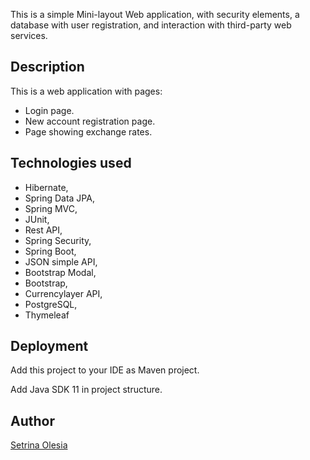 This is a simple Mini-layout Web application, with security elements, a database with user registration, and interaction with third-party web services.

## Description
This is a web application with pages:
*	Login page.
*	New account registration page.
*	Page showing exchange rates.

## Technologies used
*	Hibernate,
*	Spring Data JPA,
*	Spring MVC,
*	JUnit,
*	Rest API,
*	Spring Security,
*	Spring Boot,
*	JSON simple API, 
*	Bootstrap Modal,
*	Bootstrap,
*	Currencylayer API,
*	PostgreSQL,
*	Thymeleaf

## Deployment
Add this project to your IDE as Maven project.

Add Java SDK 11 in project structure.

## Author
 [Setrina Olesia](setrina527@gmail.com)
